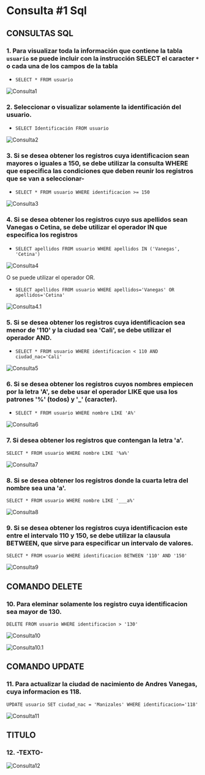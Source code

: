# Consulta #1 Sql

## CONSULTAS SQL


### 1. Para visualizar toda la información que contiene la tabla `usuario` se puede incluir con la instrucción SELECT el caracter `*` o cada una de los campos de la tabla 

- `SELECT * FROM usuario`

![Consulta1](img/tabla_usuario.png "Tabla usuario")

### 2. Seleccionar o visualizar solamente la identificación del usuario.

- `SELECT Identificación FROM usuario`

![Consulta2](img/tabla_identificacion.png "Tabla Identificacion")

### 3. Si se desea obtener los registros cuya identificacion sean mayores o iguales a 150, se debe utilizar la consulta WHERE que especifica las condiciones que deben reunir los registros que se van a seleccionar-

- `SELECT * FROM usuario WHERE identificacion >= 150`

![Consulta3](img/tabla_mayorque.png "Tabla Mayor o igual que")

### 4. Si se desea obtener los registros cuyo sus apellidos sean Vanegas o Cetina, se debe utilizar el operador IN que especifica los registros 
- `SELECT apellidos FROM usuario WHERE apellidos IN ('Vanegas', 'Cetina')`

![Consulta4](img/tabla_apellidos1.png "Tabla Apellidos1")

O se puede utilizar el operador OR.

- `SELECT apellidos FROM usuario WHERE apellidos='Vanegas' OR apellidos='Cetina'`

![Consulta4.1](img/tabla_apellidos2.png "Tabla Apellidos2")

### 5. Si se desea obtener los registros cuya identificacion sea menor de '110' y la ciudad sea 'Cali', se debe utilizar el operador AND.

- `SELECT * FROM usuario WHERE identificacion < 110 AND ciudad_nac='Cali'`

![Consulta5](img/tabla_iden-ciudad.png "Tabla Apellidos2")

### 6. Si se desea obtener los registros cuyos nombres empiecen por la letra 'A', se debe usar el operador LIKE que usa los patrones '%' (todos) y '_' (caracter).

- `SELECT * FROM usuario WHERE nombre LIKE 'A%'`

![Consulta6](img/tabla_nombreA.png "Tabla nombreA")

### 7. Si desea obtener los registros que contengan la letra 'a'.

`SELECT * FROM usuario WHERE nombre LIKE '%a%'`

![Consulta7](img/tabla_nombreconA.png "Tabla nombreConA")

### 8. Si se desea obtener los registros donde la cuarta letra del nombre sea una 'a'.

`SELECT * FROM usuario WHERE nombre LIKE '___a%'`

![Consulta8](img/tabla_nom_4a.png "Tabla nombreConA en cuarto")

### 9. Si se desea obtener los registros cuya identificacion este entre el intervalo 110 y 150, se debe utilizar la clausula BETWEEN, que sirve para especificar un intervalo de valores.

`SELECT * FROM usuario WHERE identificacion BETWEEN '110' AND '150'`

![Consulta9](img/tabla_seleccionar_entre.png "Tabla seleccionar entre x variables")

## COMANDO DELETE

### 10. Para eleminar solamente los registro cuya identificacion sea mayor de 130.

`DELETE FROM usuario WHERE identificacion > '130'`

![Consulta10](img/tabla_delete_usuarios.png "Tabla delete users")

![Consulta10.1](img/tabla_delete_usuarios-1.png "Tabla delete users1")

## COMANDO UPDATE

### 11. Para actualizar la ciudad de nacimiento de Andres Vanegas, cuya informacion es 118.

`UPDATE usuario SET ciudad_nac = 'Manizales' WHERE identificacion='118'`

![Consulta11](img/tabla_actualizar_datos.png "Tabla actializar datos")

## TITULO

### 12. -TEXTO-

![Consulta12](img/tabla_pedidos.png "Tabla Pedidos")


